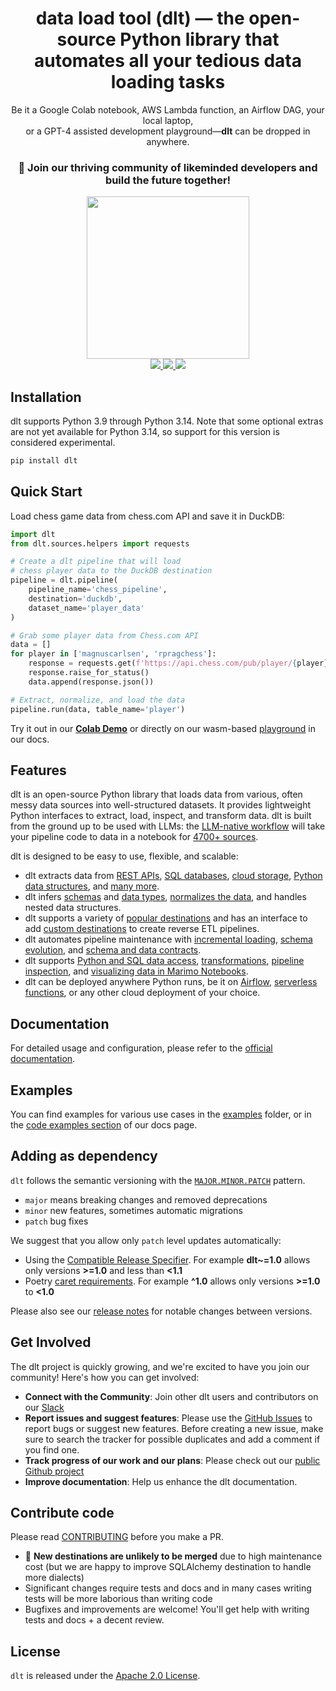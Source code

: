 <h1 align="center">
    <strong>data load tool (dlt) — the open-source Python library that automates all your tedious data loading tasks</strong>
</h1>
<p align="center">
Be it a Google Colab notebook, AWS Lambda function, an Airflow DAG, your local laptop,<br/>or a GPT-4 assisted development playground—<strong>dlt</strong> can be dropped in anywhere.
</p>


<h3 align="center">

🚀 Join our thriving community of likeminded developers and build the future together!

</h3>

<div align="center">
  <a target="_blank" href="https://dlthub.com/community" style="background:none">
    <img src="https://img.shields.io/badge/slack-join-dlt.svg?labelColor=191937&color=6F6FF7&logo=slack" style="width: 260px;"  />
  </a>
</div>
<div align="center">
  <a target="_blank" href="https://pypi.org/project/dlt/" style="background:none">
    <img src="https://img.shields.io/pypi/v/dlt?labelColor=191937&color=6F6FF7">
  </a>
  <a target="_blank" href="https://pypi.org/project/dlt/" style="background:none">
    <img src="https://img.shields.io/pypi/pyversions/dlt?labelColor=191937&color=6F6FF7">
  </a>
  <a target="_blank" href="https://pypi.org/project/dlt/" style="background:none">
    <img src="https://img.shields.io/pypi/dm/dlt?labelColor=191937&color=6F6FF7">
  </a>
</div>

## Installation

dlt supports Python 3.9 through Python 3.14. Note that some optional extras are not yet available for Python 3.14, so support for this version is considered experimental.

```sh
pip install dlt
```

## Quick Start

Load chess game data from chess.com API and save it in DuckDB:

```python
import dlt
from dlt.sources.helpers import requests

# Create a dlt pipeline that will load
# chess player data to the DuckDB destination
pipeline = dlt.pipeline(
    pipeline_name='chess_pipeline',
    destination='duckdb',
    dataset_name='player_data'
)

# Grab some player data from Chess.com API
data = []
for player in ['magnuscarlsen', 'rpragchess']:
    response = requests.get(f'https://api.chess.com/pub/player/{player}')
    response.raise_for_status()
    data.append(response.json())

# Extract, normalize, and load the data
pipeline.run(data, table_name='player')
```


Try it out in our **[Colab Demo](https://colab.research.google.com/drive/1NfSB1DpwbbHX9_t5vlalBTf13utwpMGx?usp=sharing)** or directly on our wasm-based [playground](https://dlthub.com/docs/tutorial/playground) in our docs.

## Features

dlt is an open-source Python library that loads data from various, often messy data sources into well-structured datasets. It provides lightweight Python interfaces to extract, load, inspect, and transform data. dlt is built from the ground up to be used with LLMs: the [LLM-native workflow](https://dlthub.com/docs/dlt-ecosystem/llm-tooling/llm-native-workflow.md) will take your pipeline code to data in a notebook for [4700+ sources](https://dlthub.com/workspace).

dlt is designed to be easy to use, flexible, and scalable:

- dlt extracts data from [REST APIs](https://dlthub.com/docs/tutorial/rest-api), [SQL databases](https://dlthub.com/docs/tutorial/sql-database), [cloud storage](https://dlthub.com/docs/tutorial/filesystem), [Python data structures](https://dlthub.com/docs/tutorial/load-data-from-an-api), and [many more](https://dlthub.com/docs/dlt-ecosystem/verified-sources).
- dlt infers [schemas](https://dlthub.com/docs/general-usage/schema) and [data types](https://dlthub.com/docs/general-usage/schema/#data-types), [normalizes the data](https://dlthub.com/docs/general-usage/schema/#data-normalizer), and handles nested data structures.
- dlt supports a variety of [popular destinations](https://dlthub.com/docs/dlt-ecosystem/destinations/) and has an interface to add [custom destinations](https://dlthub.com/docs/dlt-ecosystem/destinations/destination) to create reverse ETL pipelines.
- dlt automates pipeline maintenance with [incremental loading](https://dlthub.com/docs/general-usage/incremental-loading), [schema evolution](https://dlthub.com/docs/general-usage/schema-evolution), and [schema and data contracts](https://dlthub.com/docs/general-usage/schema-contracts).
- dlt supports [Python and SQL data access](https://dlthub.com/docs/general-usage/dataset-access/), [transformations](https://dlthub.com/docs/dlt-ecosystem/transformations), [pipeline inspection](https://dlthub.com/docs/general-usage/dashboard.md), and [visualizing data in Marimo Notebooks](https://dlthub.com/docs/general-usage/dataset-access/marimo).
- dlt can be deployed anywhere Python runs, be it on [Airflow](https://dlthub.com/docs/walkthroughs/deploy-a-pipeline/deploy-with-airflow-composer), [serverless functions](https://dlthub.com/docs/walkthroughs/deploy-a-pipeline/deploy-with-google-cloud-functions), or any other cloud deployment of your choice.

## Documentation

For detailed usage and configuration, please refer to the [official documentation](https://dlthub.com/docs).

## Examples

You can find examples for various use cases in the [examples](docs/examples) folder, or in the [code examples section](https://dlthub.com/docs/examples) of our docs page.

## Adding as dependency

`dlt` follows the semantic versioning with the [`MAJOR.MINOR.PATCH`](https://peps.python.org/pep-0440/#semantic-versioning) pattern.

* `major` means breaking changes and removed deprecations
* `minor` new features, sometimes automatic migrations
* `patch` bug fixes

We suggest that you allow only `patch` level updates automatically:
* Using the [Compatible Release Specifier](https://packaging.python.org/en/latest/specifications/version-specifiers/#compatible-release). For example **dlt~=1.0** allows only versions **>=1.0** and less than **<1.1**
* Poetry [caret requirements](https://python-poetry.org/docs/dependency-specification/). For example **^1.0** allows only versions **>=1.0** to **<1.0**

Please also see our [release notes](https://github.com/dlt-hub/dlt/releases) for notable changes between versions.

## Get Involved

The dlt project is quickly growing, and we're excited to have you join our community! Here's how you can get involved:

- **Connect with the Community**: Join other dlt users and contributors on our [Slack](https://dlthub.com/community)
- **Report issues and suggest features**: Please use the [GitHub Issues](https://github.com/dlt-hub/dlt/issues) to report bugs or suggest new features. Before creating a new issue, make sure to search the tracker for possible duplicates and add a comment if you find one.
- **Track progress of our work and our plans**: Please check out our [public Github project](https://github.com/orgs/dlt-hub/projects/9)
- **Improve documentation**: Help us enhance the dlt documentation.

## Contribute code
Please read [CONTRIBUTING](CONTRIBUTING.md) before you make a PR.

- 📣 **New destinations are unlikely to be merged** due to high maintenance cost (but we are happy to improve SQLAlchemy destination to handle more dialects)
- Significant changes require tests and docs and in many cases writing tests will be more laborious than writing code
- Bugfixes and improvements are welcome! You'll get help with writing tests and docs + a decent review.

## License

`dlt` is released under the [Apache 2.0 License](LICENSE.txt).
